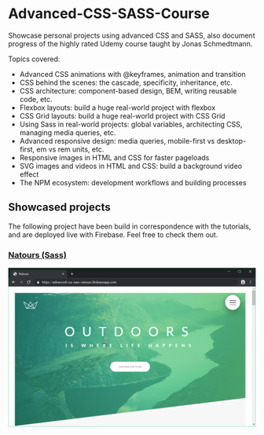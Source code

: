 # Advanced-CSS-SASS-Course
 
 Showcase personal projects using advanced CSS and SASS, also document progress of the highly rated Udemy course taught by Jonas Schmedtmann.

 Topics covered: 
- Advanced CSS animations with @keyframes, animation and transition
- CSS behind the scenes: the cascade, specificity, inheritance, etc.
- CSS architecture: component-based design, BEM, writing reusable code, etc.
- Flexbox layouts: build a huge real-world project with flexbox
- CSS Grid layouts: build a huge real-world project with CSS Grid
- Using Sass in real-world projects: global variables, architecting CSS, managing media queries, etc.
- Advanced responsive design: media queries, mobile-first vs desktop-first, em vs rem units, etc.
- Responsive images in HTML and CSS for faster pageloads
- SVG images and videos in HTML and CSS: build a background video effect
- The NPM ecosystem: development workflows and building processes

## Showcased projects
The following project have been build in correspondence with the tutorials, and are deployed live with Firebase. Feel free to check them out.

### [Natours (Sass)](https://advanced-css-sass-natours.firebaseapp.com/)
![](preview-imgs/natours.png)
<!-- - Responsive
- Animations, shadows,  -->

<!-- ### [Trillo]() -->
<!-- ![](preview-imgs/natoursasdAJDKLFAJLKSJFKLAJSL.png) -->
